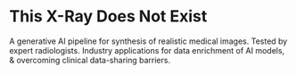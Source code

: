 # This X-Ray Does Not Exist
A generative AI pipeline for synthesis of realistic medical images. Tested by expert radiologists. Industry applications for data enrichment of AI models, &amp; overcoming clinical data-sharing barriers.
